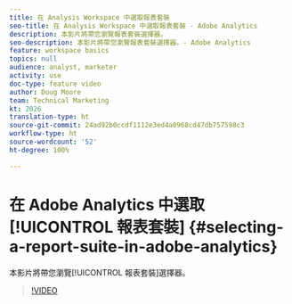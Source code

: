 ```yaml
---
title: 在 Analysis Workspace 中選取報表套裝
seo-title: 在 Analysis Workspace 中選取報表套裝 - Adobe Analytics
description: 本影片將帶您瀏覽報表套裝選擇器。
seo-description: 本影片將帶您瀏覽報表套裝選擇器。- Adobe Analytics
feature: workspace basics
topics: null
audience: analyst, marketer
activity: use
doc-type: feature video
author: Doug Moore
team: Technical Marketing
kt: 2026
translation-type: ht
source-git-commit: 24ad92b0ccdf1112e3ed4a0968cd47db757598c3
workflow-type: ht
source-wordcount: '52'
ht-degree: 100%

---
```



# 在 Adobe Analytics 中選取[!UICONTROL 報表套裝] {#selecting-a-report-suite-in-adobe-analytics}

本影片將帶您瀏覽[!UICONTROL 報表套裝]選擇器。

>[!VIDEO](https://video.tv.adobe.com/v/23967/?quality=12)
